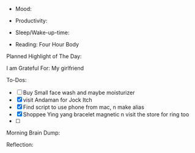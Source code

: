 
- Mood:

- Productivity:

- Sleep/Wake-up-time:

- Reading: Four Hour Body 

Planned Highlight of The Day:

I am Grateful For: My girlfriend 

To-Dos:
- [ ] Buy Small face wash and maybe moisturizer 
- [x] visit Andaman for Jock Itch 
- [x]  Find script to use phone from mac, n make alias
- [x] Shoppee Ying yang bracelet magnetic n visit the store for ring too
- [ ] 



Morning Brain Dump:

Reflection: